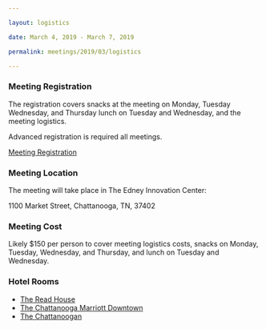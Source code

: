 ```yaml
---

layout: logistics

date: March 4, 2019 - March 7, 2019

permalink: meetings/2019/03/logistics

---
```


### Meeting Registration

The registration covers snacks at the meeting on Monday, Tuesday Wednesday, and Thursday lunch on
Tuesday and Wednesday, and the meeting logistics.

Advanced registration is required all meetings.

[Meeting Registration]()

### Meeting Location

The meeting will take place in The Edney Innovation Center:

1100 Market Street, Chattanooga, TN, 37402

### Meeting Cost

Likely $150 per person to cover meeting logistics costs, snacks on Monday, Tuesday, Wednesday, and
Thursday, and lunch on Tuesday and Wednesday.  

### Hotel Rooms

* [The Read House](https://www.thereadhousehotel.com/)
* [The Chattanooga Marriott Downtown](https://www.marriott.com/hotels/travel/chadt-chattanooga-marriott-downtown/)
* [The Chattanoogan](https://www.chattanooganhotel.com/)

